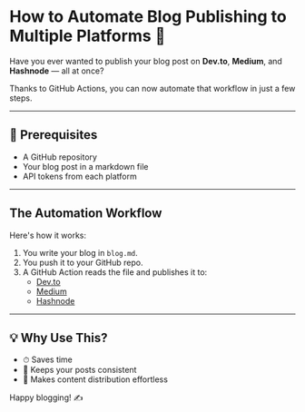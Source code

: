 # How to Automate Blog Publishing to Multiple Platforms 🚀

Have you ever wanted to publish your blog post on **Dev.to**, **Medium**, and **Hashnode** — all at once?

Thanks to GitHub Actions, you can now automate that workflow in just a few steps.

---

## 🔧 Prerequisites

- A GitHub repository
- Your blog post in a markdown file
- API tokens from each platform

---

## The Automation Workflow

Here's how it works:

1. You write your blog in `blog.md`.
2. You push it to your GitHub repo.
3. A GitHub Action reads the file and publishes it to:
   - [Dev.to](https://dev.to)
   - [Medium](https://medium.com)
   - [Hashnode](https://hashnode.com)

---

## 💡 Why Use This?

- ⏱ Saves time
- 🧼 Keeps your posts consistent
- 🔁 Makes content distribution effortless

Happy blogging! ✍️
